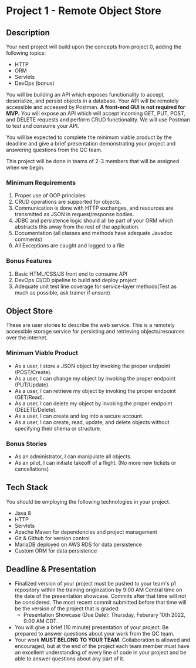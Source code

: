 # Project 1 - Remote Object Store

## Description

Your next project will build upon the concepts from project 0, adding the following topics:
 - HTTP
 - ORM
 - Servlets
 - DevOps (bonus)

You will be building an API which exposes functionality to accept, deserialize, and persist objects in a database. Your API will be remotely accessible and accessed by Postman. **A front-end GUI is not required for MVP.** You will expose an API which will accept incoming GET, PUT, POST, and DELETE requests and perform CRUD functionality. We will use Postman to test and consume your API.

You will be expected to complete the minimum viable product by the deadline and give a brief presentation demonstrating your project and answering questions from the QC team.

This project will be done in teams of 2-3 members that will be assigned when we begin.

### Minimum Requirements
1. Proper use of OOP principles
4. CRUD operations are supported for objects.
5. Communication is done with HTTP exchanges, and resources are transmitted as JSON in request/response bodies.
6. JDBC and persistence logic should all be part of your ORM which abstracts this away from the rest of the application.
7. Documentation (all classes and methods have adequate Javadoc comments)
8. All Exceptions are caught and logged to a file

### Bonus Features
1. Basic HTML/CSS/JS front end to consume API
1. DevOps CI/CD pipeline to build and deploy project
2. Adequate unit test line coverage for service-layer methods(Test as much as possible, ask trainer if unsure)


## Object Store
These are user stories to describe the web service. This is a remotely accessible storage service for persisting and retrieving objects/resources over the internet.

### Minimum Viable Product
* As a user, I store a JSON object by invoking the proper endpoint (POST/Create).
* As a user, I can change my object by invoking the proper endpoint (PUT/Update).
* As a user, I can retrieve my object by invoking the proper endpoint (GET/Read).
* As a user, I can delete my object by invoking the proper endpoint (DELETE/Delete).
* As a user, I can create and log into a secure account.
* As a user, I can create, read, update, and delete objects without specifying their shema or structure.

### Bonus Stories
* As an administrator, I can manipulate all objects.
* As an pilot, I can initiate takeoff of a flight. (No more new tickets or cancellations)

## Tech Stack
You should be employing the following technologies in your project.
 - Java 8
 - HTTP
 - Servlets
 - Apache Maven for dependencies and project management
 - Git & Github for version control
 - MariaDB deployed on AWS RDS for data persistence
 - Custom ORM for data persistence

## Deadline & Presentation
 - Finalized version of your project must be pushed to your team's p1 repository within the training originzation by 9:00 AM Central time on the date of the presentation showcase. Commits after that time will not be considered. The most recent commit submitted before that time will be the version of the project that is graded.
   - Presentation Showcase (Due Date): Thursday, Feburary 10th 2022, 9:00 AM CDT.
 - You will give a brief (10 minute) presentation of your project. Be prepared to answer questions about your work from the QC team.
 - Your work **MUST BELONG TO YOUR TEAM**. Collaboration is allowed and encouraged, but at the end of the project each team member must have an excellent understanding of every line of code in your project and be able to answer questions about any part of it.
